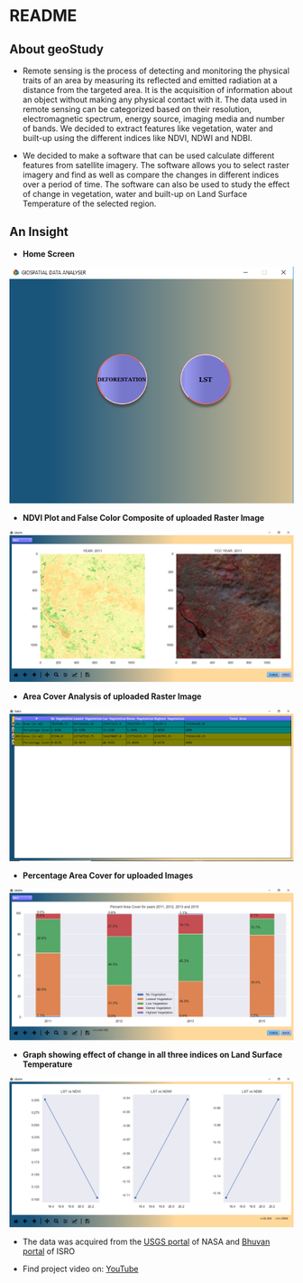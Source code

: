 # README
## About geoStudy

- Remote sensing is the process of detecting and monitoring the physical traits of an area by measuring its reflected and emitted radiation at a distance from the targeted area. It is the acquisition of information about an object without making any physical contact with it. The data used in remote sensing can be categorized based on their resolution, electromagnetic spectrum, energy source, imaging media and number of bands. We decided to extract features like vegetation, water and built-up using the different indices like NDVI, NDWI and NDBI.

- We decided to make a software that can be used calculate different features from satellite imagery. The software allows you to select raster imagery and find as well as compare the changes in different indices over a period of time. The software can also be used to study the effect of change in vegetation, water and built-up on Land Surface Temperature of the selected region.

## An Insight

- **Home Screen**

![Home](/screenshots/1.PNG)


- **NDVI Plot and False Color Composite of uploaded Raster Image**

![plot](/screenshots/2.PNG)



- **Area Cover Analysis of uploaded Raster Image**

![table](/screenshots/3.PNG)


- **Percentage Area Cover for uploaded Images**

![plot](/screenshots/5.PNG)



- **Graph showing effect of change in all three indices on Land Surface Temperature**

![corr](/screenshots/4.PNG)



- The data was acquired from the [USGS portal](https://earthexplorer.usgs.gov) of NASA and [Bhuvan portal](https://bhuvan-app3.nrsc.gov.in/data/download/index.php) of ISRO

- Find project video on: [YouTube](https://youtu.be/qfo3D78Pezc)




